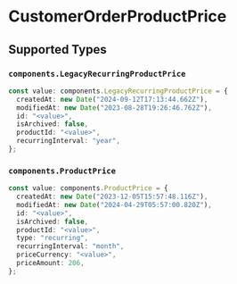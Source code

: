 # CustomerOrderProductPrice


## Supported Types

### `components.LegacyRecurringProductPrice`

```typescript
const value: components.LegacyRecurringProductPrice = {
  createdAt: new Date("2024-09-12T17:13:44.662Z"),
  modifiedAt: new Date("2023-08-28T19:26:46.762Z"),
  id: "<value>",
  isArchived: false,
  productId: "<value>",
  recurringInterval: "year",
};
```

### `components.ProductPrice`

```typescript
const value: components.ProductPrice = {
  createdAt: new Date("2023-12-05T15:57:48.116Z"),
  modifiedAt: new Date("2024-04-29T05:57:00.820Z"),
  id: "<value>",
  isArchived: false,
  productId: "<value>",
  type: "recurring",
  recurringInterval: "month",
  priceCurrency: "<value>",
  priceAmount: 206,
};
```

